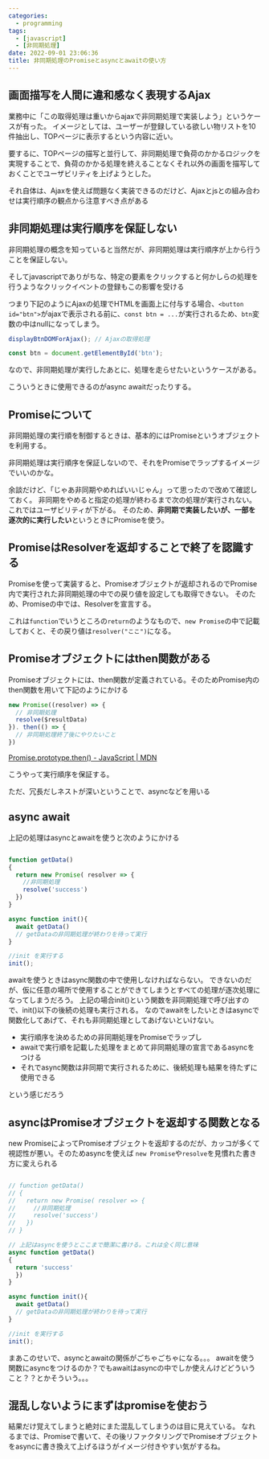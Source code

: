 ```yaml
---
categories:
  - programming
tags:
  - [javascript]
  - [非同期処理]
date: 2022-09-01 23:06:36
title: 非同期処理のPromiseとasyncとawaitの使い方
---
```


<!-- toc -->

<!-- more -->

## 画面描写を人間に違和感なく表現するAjax

業務中に「この取得処理は重いからajaxで非同期処理で実装しよう」というケースが有った。
イメージとしては、ユーザーが登録している欲しい物リストを10件抽出し、TOPページに表示するという内容に近い。

要するに、TOPページの描写と並行して、非同期処理で負荷のかかるロジックを実現することで、負荷のかかる処理を終えることなくそれ以外の画面を描写しておくことでユーザビリティを上げようとした。

それ自体は、Ajaxを使えば問題なく実装できるのだけど、Ajaxとjsとの組み合わせは実行順序の観点から注意すべき点がある

## 非同期処理は実行順序を保証しない

非同期処理の概念を知っていると当然だが、非同期処理は実行順序が上から行うことを保証しない。

そしてjavascriptでありがちな、特定の要素をクリックすると何かしらの処理を行うようなクリックイベントの登録もこの影響を受ける

つまり下記のようにAjaxの処理でHTMLを画面上に付与する場合、`<button id="btn">`がajaxで表示される前に、`const btn = ...`が実行されるため、`btn`変数の中はnullになってしまう。

```js
displayBtnDOMForAjax(); // Ajaxの取得処理

const btn = document.getElementById('btn');

```

なので、非同期処理が実行したあとに、処理を走らせたいというケースがある。

こういうときに使用できるのがasync awaitだったりする。


## Promiseについて

非同期処理の実行順を制御するときは、基本的にはPromiseというオブジェクトを利用する。

非同期処理は実行順序を保証しないので、それをPromiseでラップするイメージでいいのかな。

余談だけど、「じゃあ非同期やめればいいじゃん」って思ったので改めて確認しておく。
非同期をやめると指定の処理が終わるまで次の処理が実行されない。これではユーザビリティが下がる。
そのため、**非同期で実装したいが、一部を逐次的に実行したい**というときにPromiseを使う。

## PromiseはResolverを返却することで終了を認識する

Promiseを使って実装すると、Promiseオブジェクトが返却されるのでPromise内で実行された非同期処理の中での戻り値を設定しても取得できない。
そのため、Promiseの中では、Resolverを宣言する。

これは`function`でいうところの`return`のようなもので、`new Promise`の中で記載しておくと、その戻り値は`resolver("ここ")`になる。

## Promiseオブジェクトにはthen関数がある

Promiseオブジェクトには、then関数が定義されている。そのためPromise内のthen関数を用いて下記のようにかける

```js
new Promise((resolver) => {
  // 非同期処理
  resolve($resultData)
}). then(() => {
  // 非同期処理終了後にやりたいこと
})

```

[Promise.prototype.then() - JavaScript | MDN](https://developer.mozilla.org/ja/docs/Web/JavaScript/Reference/Global_Objects/Promise/then)


こうやって実行順序を保証する。

ただ、冗長だしネストが深いということで、asyncなどを用いる

## async await

上記の処理はasyncとawaitを使うと次のようにかける

```js

function getData()
{
  return new Promise( resolver => {
    //非同期処理
    resolve('success')
  })
}

async function init(){
  await getData()
  // getDataの非同期処理が終わりを待って実行
}

//init を実行する
init();

```

awaitを使うときはasync関数の中で使用しなければならない。
できないのだが、仮に任意の場所で使用することができてしまうとすべての処理が逐次処理になってしまうだろう。
上記の場合init()という関数を非同期処理で呼び出すので、init()以下の後続の処理も実行される。
なのでawaitをしたいときはasyncで関数化してあげて、それも非同期処理としてあげないといけない。

- 実行順序を決めるための非同期処理をPromiseでラップし
- awaitで実行順を記載した処理をまとめて非同期処理の宣言であるasyncをつける
- それでasync関数は非同期で実行されるために、後続処理も結果を待たずに使用できる

という感じだろう

## asyncはPromiseオブジェクトを返却する関数となる

new PromiseによってPromiseオブジェクトを返却するのだが、カッコが多くて視認性が悪い。そのためasyncを使えば `new Promise`や`resolve`を見慣れた書き方に変えられる

```js

// function getData()
// {
//   return new Promise( resolver => {
//     //非同期処理
//     resolve('success')
//   })
// }

// 上記はasyncを使うとここまで簡潔に書ける。これは全く同じ意味
async function getData()
{
  return 'success'
  })
}

async function init(){
  await getData()
  // getDataの非同期処理が終わりを待って実行
}

//init を実行する
init();

```

まあこのせいで、asyncとawaitの関係がごちゃごちゃになる。。。
awaitを使う関数にasyncをつけるのか？でもawaitはasyncの中でしか使えんけどどういうこと？？とかそういう。。。

## 混乱しないようにまずはpromiseを使おう

結果だけ覚えてしまうと絶対にまた混乱してしまうのは目に見えている。
なれるまでは、Promiseで書いて、その後リファクタリングでPromiseオブジェクトをasyncに書き換えて上げるほうがイメージ付きやすい気がするね。
